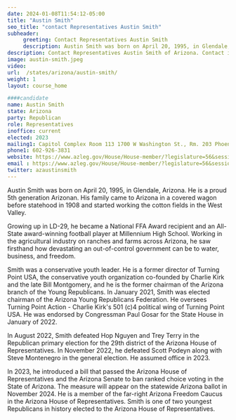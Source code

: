 ```yaml
---
date: 2024-01-08T11:54:12-05:00
title: "Austin Smith"
seo_title: "contact Representatives Austin Smith"
subheader:
     greeting: Contact Representatives Austin Smith
     description: Austin Smith was born on April 20, 1995, in Glendale, Arizona. He is a proud 5th generation Arizonan. His family came to Arizona in a covered wagon before statehood in 1908 and started working the cotton fields in the West Valley.
description: Contact Representatives Austin Smith of Arizona. Contact information for Austin Smith includes email address, phone number, and mailing address.
image: austin-smith.jpeg
video:
url:  /states/arizona/austin-smith/
weight: 1
layout: course_home

####candidate
name: Austin Smith
state: Arizona
party: Republican
role: Representatives
inoffice: current
elected: 2023
mailing1: Capitol Complex Room 113 1700 W Washington St., Rm. 203 Phoenix, AZ 85007-2890
phone1: 602-926-3831
website: https://www.azleg.gov/House/House-member/?legislature=56&session=128&legislator=2198/
email : https://www.azleg.gov/House/House-member/?legislature=56&session=128&legislator=2198/
twitter: azaustinsmith
---
```


Austin Smith was born on April 20, 1995, in Glendale, Arizona. He is a proud 5th generation Arizonan. His family came to Arizona in a covered wagon before statehood in 1908 and started working the cotton fields in the West Valley.

Growing up in LD-29, he became a National FFA Award recipient and an All-State award-winning football player at Millennium High School. Working in the agricultural industry on ranches and farms across Arizona, he saw firsthand how devastating an out-of-control government can be to water, business, and freedom.

Smith was a conservative youth leader. He is a former director of Turning Point USA, the conservative youth organization co-founded by Charlie Kirk and the late Bill Montgomery, and he is the former chairman of the Arizona branch of the Young Republicans. In January 2021, Smith was elected chairman of the Arizona Young Republicans Federation. He oversees Turning Point Action - Charlie Kirk's 501 (c)4 political wing of Turning Point USA. He was endorsed by Congressman Paul Gosar for the State House in January of 2022.

In August 2022, Smith defeated Hop Nguyen and Trey Terry in the Republican primary election for the 29th district of the Arizona House of Representatives. In November 2022, he defeated Scott Podeyn along with Steve Montenegro in the general election. He assumed office in 2023.

In 2023, he introduced a bill that passed the Arizona House of Representatives and the Arizona Senate to ban ranked choice voting in the State of Arizona. The measure will appear on the statewide Arizona ballot in November 2024. He is a member of the far-right Arizona Freedom Caucus in the Arizona House of Representatives. Smith is one of two youngest Republicans in history elected to the Arizona House of Representatives.
